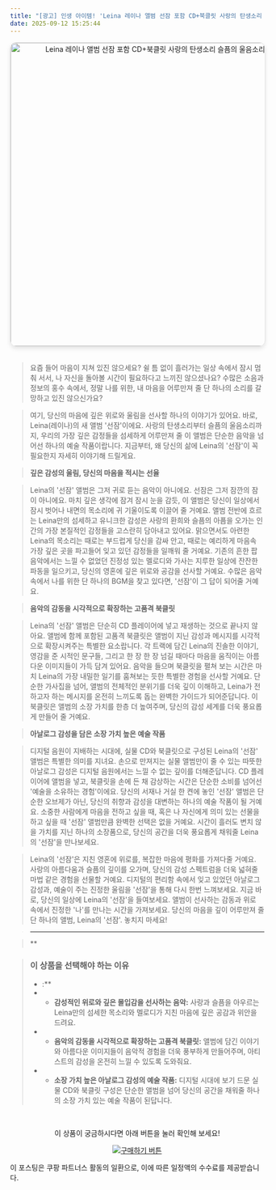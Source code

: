 ```yaml
---
title: "[광고] 인생 아이템! 'Leina 레이나 앨범 선잠 포함 CD+북클릿 사랑의 탄생소리 슬픔의 울음소리'을(를) 만나보세요."
date: 2025-09-12 15:25:44
---
```


<div align="center">
    <a href="https://link.coupang.com/re/AFFSDP?lptag=AF8916626&pageKey=8976006668&itemId=26275428372&vendorItemId=93253535920&traceid=V0-153-73997aef07d2c82e&clickBeacon=b3679810-8fec-11f0-bead-9c31056a2a29%7E3&requestid=20250913002523326132248915&token=31850C%7CMIXED" target="_blank">
        <img src="https://ads-partners.coupang.com/image1/k6LVMh2GoHUYV_YmkwDMvz10gnySOFmLZXY_Dl3UxV8AqErFKKvDg8TslbvC1KluPV-uLPaa7KorcFYYnQwND7e1cHNCmHBK9NH4q3JEUEW10vmioGwHurhcC77Fk3WizZcdSvzPSRPSz88vEhoah117L-gK3mL0oEr9wScMUaAxq1pX0uj__YkutfjXWcEfUdEvSFISj1hh6Luo0q1HEor-Yb-DnpcEsM4KLgYS-8fVVJ30x9egeUiorWXbJbDGABK6ZD1l2cqYT6FSuxjkxMIehdBPWZSS7gjfZ9JP1yTBoZR__cnHFVc=" alt="Leina 레이나 앨범 선잠 포함 CD+북클릿 사랑의 탄생소리 슬픔의 울음소리 이미지" width="600" style="max-width: 100%; height: auto; border-radius: 12px; border: 1px solid #e0e0e0; box-shadow: 0 4px 8px rgba(0,0,0,0.1);">
    </a>
</div>
<br>

> 요즘 들어 마음이 지쳐 있진 않으세요? 쉴 틈 없이 흘러가는 일상 속에서 잠시 멈춰 서서, 나 자신을 돌아볼 시간이 필요하다고 느끼진 않으셨나요? 수많은 소음과 정보의 홍수 속에서, 정말 나를 위한, 내 마음을 어루만져 줄 단 하나의 소리를 갈망하고 있진 않으신가요?

> 여기, 당신의 마음에 깊은 위로와 울림을 선사할 하나의 이야기가 있어요. 바로, Leina(레이나)의 새 앨범 '선잠'이에요. 사랑의 탄생소리부터 슬픔의 울음소리까지, 우리의 가장 깊은 감정들을 섬세하게 어루만져 줄 이 앨범은 단순한 음악을 넘어선 하나의 예술 작품이랍니다. 지금부터, 왜 당신의 삶에 Leina의 '선잠'이 꼭 필요한지 자세히 이야기해 드릴게요.

> **깊은 감성의 울림, 당신의 마음을 적시는 선율**

> Leina의 '선잠' 앨범은 그저 귀로 듣는 음악이 아니에요. 선잠은 그저 잠깐의 잠이 아니에요. 마치 깊은 생각에 잠겨 잠시 눈을 감듯, 이 앨범은 당신이 일상에서 잠시 벗어나 내면의 목소리에 귀 기울이도록 이끌어 줄 거예요. 앨범 전반에 흐르는 Leina만의 섬세하고 유니크한 감성은 사랑의 환희와 슬픔의 아픔을 오가는 인간의 가장 본질적인 감정들을 고스란히 담아내고 있어요. 맑으면서도 아련한 Leina의 목소리는 때로는 부드럽게 당신을 감싸 안고, 때로는 예리하게 마음속 가장 깊은 곳을 파고들어 잊고 있던 감정들을 일깨워 줄 거예요. 기존의 흔한 팝 음악에서는 느낄 수 없었던 진정성 있는 멜로디와 가사는 지루한 일상에 잔잔한 파동을 일으키고, 당신의 영혼에 깊은 위로와 공감을 선사할 거예요. 수많은 음악 속에서 나를 위한 단 하나의 BGM을 찾고 있다면, '선잠'이 그 답이 되어줄 거예요.

> **음악의 감동을 시각적으로 확장하는 고품격 북클릿**

> Leina의 '선잠' 앨범은 단순히 CD 플레이어에 넣고 재생하는 것으로 끝나지 않아요. 앨범에 함께 포함된 고품격 북클릿은 앨범이 지닌 감성과 메시지를 시각적으로 확장시켜주는 특별한 요소랍니다. 각 트랙에 담긴 Leina의 진솔한 이야기, 영감을 준 시적인 문구들, 그리고 한 장 한 장 넘길 때마다 마음을 움직이는 아름다운 이미지들이 가득 담겨 있어요. 음악을 들으며 북클릿을 펼쳐 보는 시간은 마치 Leina의 가장 내밀한 일기를 훔쳐보는 듯한 특별한 경험을 선사할 거예요. 단순한 가사집을 넘어, 앨범의 전체적인 분위기를 더욱 깊이 이해하고, Leina가 전하고자 하는 메시지를 온전히 느끼도록 돕는 완벽한 가이드가 되어준답니다. 이 북클릿은 앨범의 소장 가치를 한층 더 높여주며, 당신의 감성 세계를 더욱 풍요롭게 만들어 줄 거예요.

> **아날로그 감성을 담은 소장 가치 높은 예술 작품**

> 디지털 음원이 지배하는 시대에, 실물 CD와 북클릿으로 구성된 Leina의 '선잠' 앨범은 특별한 의미를 지녀요. 손으로 만져지는 실물 앨범만이 줄 수 있는 따뜻한 아날로그 감성은 디지털 음원에서는 느낄 수 없는 깊이를 더해준답니다. CD 플레이어에 앨범을 넣고, 북클릿을 손에 든 채 감상하는 시간은 단순한 소비를 넘어선 '예술을 소유하는 경험'이에요. 당신의 서재나 거실 한 켠에 놓인 '선잠' 앨범은 단순한 오브제가 아닌, 당신의 취향과 감성을 대변하는 하나의 예술 작품이 될 거예요. 소중한 사람에게 마음을 전하고 싶을 때, 혹은 나 자신에게 의미 있는 선물을 하고 싶을 때 '선잠' 앨범만큼 완벽한 선택은 없을 거예요. 시간이 흘러도 변치 않을 가치를 지닌 하나의 소장품으로, 당신의 공간을 더욱 풍요롭게 채워줄 Leina의 '선잠'을 만나보세요.

> Leina의 '선잠'은 지친 영혼에 위로를, 복잡한 마음에 평화를 가져다줄 거예요. 사랑의 아름다움과 슬픔의 깊이를 오가며, 당신의 감성 스펙트럼을 더욱 넓혀줄 마법 같은 경험을 선물할 거예요. 디지털의 편리함 속에서 잊고 있었던 아날로그 감성과, 예술이 주는 진정한 울림을 '선잠'을 통해 다시 한번 느껴보세요. 지금 바로, 당신의 일상에 Leina의 '선잠'을 들여보세요. 앨범이 선사하는 감동과 위로 속에서 진정한 '나'를 만나는 시간을 가져보세요. 당신의 마음을 깊이 어루만져 줄 단 하나의 앨범, Leina의 '선잠'. 놓치지 마세요!

> ---

> **


> ### 이 상품을 선택해야 하는 이유
> - :**
> - *   **감성적인 위로와 깊은 몰입감을 선사하는 음악:** 사랑과 슬픔을 아우르는 Leina만의 섬세한 목소리와 멜로디가 지친 마음에 깊은 공감과 위안을 드려요.
> - *   **음악의 감동을 시각적으로 확장하는 고품격 북클릿:** 앨범에 담긴 이야기와 아름다운 이미지들이 음악적 경험을 더욱 풍부하게 만들어주며, 아티스트의 감성을 온전히 느낄 수 있도록 도와줘요.
> - *   **소장 가치 높은 아날로그 감성의 예술 작품:** 디지털 시대에 보기 드문 실물 CD와 북클릿 구성은 단순한 앨범을 넘어 당신의 공간을 채워줄 하나의 소장 가치 있는 예술 작품이 된답니다.


<br>

<div align="center">
  <p>이 상품이 궁금하시다면 아래 버튼을 눌러 확인해 보세요!</p>
  <a href="https://link.coupang.com/re/AFFSDP?lptag=AF8916626&pageKey=8976006668&itemId=26275428372&vendorItemId=93253535920&traceid=V0-153-73997aef07d2c82e&clickBeacon=b3679810-8fec-11f0-bead-9c31056a2a29%7E3&requestid=20250913002523326132248915&token=31850C%7CMIXED" target="_blank">
    <img src="https://img.shields.io/badge/지금 바로 구매하기-FF5722?style=for-the-badge&logo=coupa&logoColor=white" alt="구매하기 버튼">
  </a>
</div>

이 포스팅은 쿠팡 파트너스 활동의 일환으로, 이에 따른 일정액의 수수료를 제공받습니다.
